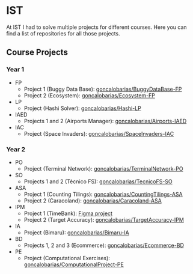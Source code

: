 # IST

At IST I had to solve multiple projects for different courses.
Here you can find a list of repositories for all those projects.

## Course Projects

### Year 1

- FP
  - Project 1 (Buggy Data Base): [goncalobarias/BuggyDataBase-FP](https://github.com/goncalobarias/BuggyDataBase-FP)
  - Project 2 (Ecosystem): [goncalobarias/Ecosystem-FP](https://github.com/goncalobarias/Ecosystem-FP)
- LP
  - Project (Hashi Solver): [goncalobarias/Hashi-LP](https://github.com/goncalobarias/Hashi-LP)
- IAED
  - Projects 1 and 2 (Airports Manager): [goncalobarias/Airports-IAED](https://github.com/goncalobarias/Airports-IAED)
- IAC
  - Project (Space Invaders): [goncalobarias/SpaceInvaders-IAC](https://github.com/goncalobarias/SpaceInvaders-IAC)

### Year 2

- PO
  - Project (Terminal Network): [goncalobarias/TerminalNetwork-PO](https://github.com/goncalobarias/TerminalNetwork-PO)
- SO
  - Projects 1 and 2 (Técnico FS): [goncalobarias/TecnicoFS-SO](https://github.com/goncalobarias/TecnicoFS-SO)
- ASA
  - Project 1 (Counting Tilings): [goncalobarias/CountingTilings-ASA](https://github.com/goncalobarias/CountingTilings-ASA)
  - Project 2 (Caracoland): [goncalobarias/Caracoland-ASA](https://github.com/goncalobarias/Caracoland-ASA)
- IPM
  - Project 1 (TimeBank): [Figma project](https://www.figma.com/file/Zzl9YseHCXmHRbvWV55YVF/TimeBank-App?node-id=0%3A1&t=ojtNA04e0lgBMUs2-1)
  - Project 2 (Target Accuracy): [goncalobarias/TargetAccuracy-IPM](https://github.com/goncalobarias/TargetAccuracy-IPM)
- IA
  - Project (Bimaru): [goncalobarias/Bimaru-IA](https://github.com/goncalobarias/Bimaru-IA)
- BD
  - Projects 1, 2 and 3 (Ecommerce): [goncalobarias/Ecommerce-BD](https://github.com/goncalobarias/Ecommerce-BD)
- PE
  - Project (Computational Exercises): [goncalobarias/ComputationalProject-PE](https://github.com/goncalobarias/ComputationalProject-PE)

